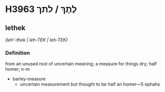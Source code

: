 # H3963 לֶתֶךְ / לתך

## lethek

_(leh'-thek | leh-TEK | leh-TEK)_

### Definition

from an unused root of uncertain meaning; a measure for things dry; half homer; n-m

- barley-measure
  - uncertain measurement but thought to be half an homer—5 ephahs
